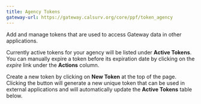```yaml
---
title: Agency Tokens
gateway-url: https://gateway.calsurv.org/core/ppf/token_agency
---
```

Add and manage tokens that are used to access Gateway data in other applications.

Currently active tokens for your agency will be listed under **Active Tokens**. You can manually expire a token before its expiration date by clicking on the *expire* link under the **Actions** column.

Create a new token by clicking on **New Token** at the top of the page. Clicking the button will generate a new unique token that can be used in external applications and will automatically update the **Active Tokens** table below.
